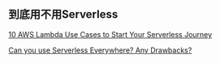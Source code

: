 ## 到底用不用Serverless

[10 AWS Lambda Use Cases to Start Your Serverless Journey](https://www.simform.com/serverless-examples-aws-lambda-use-cases/)

[Can you use Serverless Everywhere? Any Drawbacks?](https://dev.to/rohitakiwatkar/can-you-use-serverless-architecture-everywhere-any-drawbacks--gfj)

